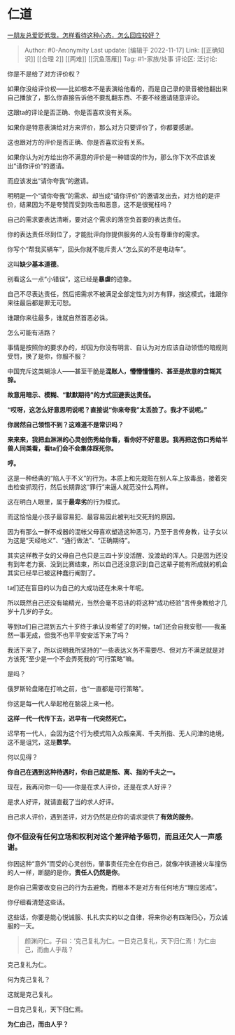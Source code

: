# 仁道
[一朋友总爱贬低我，怎样看待这种心态，怎么回应较好？](https://www.zhihu.com/question/21499105/answer/2761891734)

> Author: #0-Anonymity
> Last update: [编辑于 2022-11-17]
> Link: [[正确知识]] [[合理 2]] [[两难]] [[沉鱼落雁]]
> Tag: #1-家族/处事
> 评论区:
> 泛讨论:

你是不是给了对方评价权？

如果你没给评价权——比如根本不是表演给他看的，而是自己录的录音被他翻出来自己播放了，那么你直接告诉他不要乱翻东西、不要不经邀请随意评论。

这跟ta的评论是否正确、你是否喜欢没有关系。

如果你是特意表演给对方来评价，那么对方只要评价了，你都要感谢。

这也跟对方的评价是否正确、你是否喜欢没有关系。

如果你认为对方给出你不满意的评价是一种错误的作为，那么你下次不应该发出“请你评价”的邀请。

而应该发出“请你夸我”的邀请。

明明是一个“请你夸我”的需求、却当成“请你评价”的邀请发出去，对方给的是评价，结果因为不是夸赞而受到攻击和恶意，这不是很冤枉吗？

自己的需求要表达清晰，要对这个需求的落空负首要的表达责任。

你的表达责任尽到位了，才能批评向你提供服务的人没有尊重你的需求。

你写个“帮我买辆车”，回头你就不能斥责人“怎么买的不是电动车”。

这叫**缺少基本道德**。

别看这么一点“小错误”，这已经是**暴虐**的迹象。

自己不尽表达责任，然后把需求不被满足全部定性为对方有罪，按这模式，谁跟你来往最后都是罪无可恕。

谁跟你来往最多，谁就自然首恶必诛。

怎么可能有活路？

事情是按照你的要求办的，却因为你没有明言、自认为对方应该自动领悟的暗规则受罚，换了是你，你服不服？

中国充斥这类糊涂人——甚至干脆是**混账人，懵懵懂懂的、甚至是故意的含糊其辞。**

**故意用暗示、模糊、“默默期待”的方式回避表达责任。**

**“哎呀，这怎么好意思明说呢？直接说“你来夸我”太丢脸了。我才不说呢。”**

**你居然自己领悟不到？这难道不是常识吗？**

**来来来，我把血淋淋的心灵创伤秀给你看，看你好不好意思。我再把这伤口秀给半兽人同类看，看ta们会不会集体踩死你。**

**哼。**

这是一种经典的“陷人于不义”的行为。本质上和先栽赃在别人车上放毒品，接着突击检查抓现行，然后长期靠这“罪行”来逼人就范没什么两样。

这在明白人眼里，属于**最卑劣**的行为模式。

而这恰恰是小孩子最容易犯、最容易因此被判社交死刑的原因。

因为有那么一群不成器的混帐父母喜欢塑造这种恶习，乃至于言传身教，让子女以为这是“天经地义”、“通行做法”、“正确期待”。

其实这样教子女的父母自己也只是三四十岁没活醒、没渡劫的浑人。只是因为还没有到年老力衰、没到比赛结束，所以自己还没意识到自己这辈子能有所成就的机会其实已经早已被这种蠢行阉割了。

ta们还在盲目的以为自己的大成功还在未来十年呢。

所以既然自己还没有输精光，当然会毫不忌讳的将这种“成功经验”言传身教给才几岁十几岁的子女。

等到ta们自己混到五六十岁终于承认没希望了的时候，ta们还会自我安慰——我虽然一事无成，但我不也平平安安活下来了吗？

我活下来了，所以说明我所坚持的“一些表达义务不需要尽、但对方不满足就是对方该死”至少是一个不会弄死我的“可行策略”嘛。

是吗？

俄罗斯轮盘赌在打响之前，也“一直都是可行策略”。

你这是每一代人举起枪在脑袋上来一枪。

**这样一代一代传下去，迟早有一代突然死亡。**

迟早有一代人，会因为这个行为模式陷入众叛亲离、千夫所指、无人问津的绝境，这不是诅咒，这是**数学**。

何以见得？

**你自己在遇到这种待遇时，你自己就是叛、离、指的千夫之一。**

现在，我再问你一句——你是在求人评价，还是在求人好评？

是求人好评，就请直截了当的求人好评。

自己求人评价，遇到差评，对方仍然是应你的请求提供了**有效的服务**。

### 你不但没有任何立场和权利对这个差评给予惩罚，而且还欠人一声感谢。

你因这种“意外”而受的心灵创伤，肇事责任完全在你自己，就像冲铁道被火车撞伤的人一样，断腿的是你，**责任人仍然是你**。

是你自己需要改变自己的行为去避免，而根本不是对方有任何地方“理应惩戒”。

你仔细看清楚这些话。

这些话，你要是能心悦诚服、扎扎实实的以之自律，将来你必有四海归心，万众诚服的一天。

> 颜渊问仁。子曰：‘克己复礼为仁。一日克己复礼，天下归仁焉！为仁由己，而由人乎哉？

克己复礼为仁。

何为克己复礼？

这就是克己复礼。

一日克己复礼，天下归仁焉。

**为仁由己，而由人乎？**
